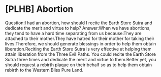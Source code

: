 # [PLHB] Abortion

Question:​I had an abortion, how should I recite the Earth Store Sutra and dedicate the merit and virtue to help?      Answer:When we have abortions, they tend to have a hard time separating from us because:They are attached to their mother.They have hatred for their mother for taking their lives.Therefore, we should generate blessings in order to help them obtain liberation.Reciting the Earth Store Sutra is very effective at helping them attain liberation from the Three Evil Paths. You could recite the Earth Store Sutra three times and dedicate the merit and virtue to them.Better yet, you should request a rebirth plaque on their behalf so as to help them obtain rebirth to the Western Bliss Pure Land.